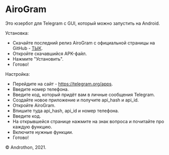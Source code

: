 # AiroGram
Это юзербот для Telegram с GUI, который можно запустить на Android.

Установка:
- Скачайте последний релиз AiroGram с официальной страницы на GitHub - [ТЫК](https://github.com/Androthon/airogram).
- Откройте скачавшийся APK-файл.
- Нажмите "Установить".
- Готово!

Настройка:
- Перейдите на сайт - https://telegram.org/apps.
- Введите номер телефона.
- Введите код, который придёт вам в личные сообщения Telegram.
- Создайте новое приложение и получите api_hash и api_id.
- Откройте AiroGram.
- Впишите туда api_hash, api_id и номер телефона.
- Введите код.
- На открывшейся странице нажмите на знак вопроса и почитайте про каждую функцию.
- Включите нужные функции.
- Готово!

© Androthon, 2021.
